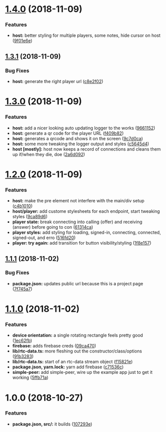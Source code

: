 # [1.4.0](https://github.com/fartts/superfluity/compare/v1.3.1...v1.4.0) (2018-11-09)


### Features

* **host:** better styling for multiple players, some notes, hide cursor on host ([9f01e6e](https://github.com/fartts/superfluity/commit/9f01e6e))

## [1.3.1](https://github.com/fartts/superfluity/compare/v1.3.0...v1.3.1) (2018-11-09)


### Bug Fixes

* **host:** generate the right player url ([c8e2f02](https://github.com/fartts/superfluity/commit/c8e2f02))

# [1.3.0](https://github.com/fartts/superfluity/compare/v1.2.0...v1.3.0) (2018-11-09)


### Features

* **host:** add a nicer looking auto updating logger to the works ([9661152](https://github.com/fartts/superfluity/commit/9661152))
* **host:** generate a qr code for the player URL ([f409b82](https://github.com/fartts/superfluity/commit/f409b82))
* **host:** generates a qrcode and shows it on the screen ([9c7d0ca](https://github.com/fartts/superfluity/commit/9c7d0ca))
* **host:** some more tweaking the logger output and styles ([c5645d4](https://github.com/fartts/superfluity/commit/c5645d4))
* **host [mostly]:** host now keeps a record of connections and cleans them up if/when they die, doe ([2a6d092](https://github.com/fartts/superfluity/commit/2a6d092))

# [1.2.0](https://github.com/fartts/superfluity/compare/v1.1.1...v1.2.0) (2018-11-09)


### Features

* **host:** make the pre element not interfere with the main/div setup ([c4b1010](https://github.com/fartts/superfluity/commit/c4b1010))
* **host/player:** add custome stylesheets for each endpoint, start tweaking styles ([9ca89d6](https://github.com/fartts/superfluity/commit/9ca89d6))
* **player state:** break connecting into calling (offer) and receiving (answer) before going to con ([61314ca](https://github.com/fartts/superfluity/commit/61314ca))
* **player styles:** add styling for loading, signed-in, connecting, connected, signed-out, and erro ([516fd20](https://github.com/fartts/superfluity/commit/516fd20))
* **player: try again:** add transition for button visibility/styling ([1f8e157](https://github.com/fartts/superfluity/commit/1f8e157))

## [1.1.1](https://github.com/fartts/superfluity/compare/v1.1.0...v1.1.1) (2018-11-02)


### Bug Fixes

* **package.json:** updates public url because this is a project page ([7f745a7](https://github.com/fartts/superfluity/commit/7f745a7))

# [1.1.0](https://github.com/fartts/superfluity/compare/v1.0.0...v1.1.0) (2018-11-02)


### Features

* **device orientation:** a single rotating rectangle feels pretty good ([1ec62fb](https://github.com/fartts/superfluity/commit/1ec62fb))
* **firebase:** adds firebase creds ([09ca470](https://github.com/fartts/superfluity/commit/09ca470))
* **lib/rtc-data.ts:** more fleshing out the constructor/class/options ([91b3283](https://github.com/fartts/superfluity/commit/91b3283))
* **lib/rtc-data.ts:** start of an rtc-data stream object ([f15821e](https://github.com/fartts/superfluity/commit/f15821e))
* **package.json, yarn.lock:** yarn add firebase ([c71536c](https://github.com/fartts/superfluity/commit/c71536c))
* **simple-peer:** add simple-peer, wire up the example app just to get it working ([5ffb71a](https://github.com/fartts/superfluity/commit/5ffb71a))

# 1.0.0 (2018-10-27)


### Features

* **package.json, src/:** it builds ([107293e](https://github.com/fartts/superfluity/commit/107293e))
